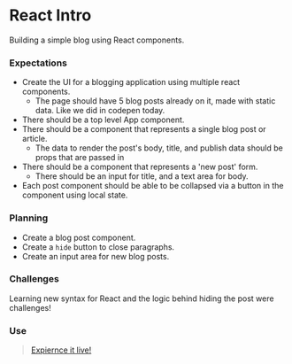 # React Intro

Building a simple blog using React components.

### Expectations

* Create the UI for a blogging application using multiple react components.
  * The page should have 5 blog posts already on it, made with static data. Like we did in codepen today.
* There should be a top level App component.
* There should be a component that represents a single blog post or article.
  * The data to render the post's body, title, and publish data should be props that are passed in
* There should be a component that represents a 'new post' form.
  * There should be an input for title, and a text area for body.
* Each post component should be able to be collapsed via a button in the component using local state.

### Planning

* Create a blog post component.
* Create a `hide` button to close paragraphs.
* Create an input area for new blog posts.

### Challenges

Learning new syntax for React and the logic behind hiding the post were challenges!

### Use

> [Expiernce it live!](http://teambekbek-helloreact-blog.surge.sh/)
